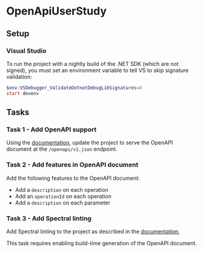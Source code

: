 # OpenApiUserStudy

## Setup

### Visual Studio

To run the project with a nightly build of the .NET SDK (which are not signed),
you must set an environment variable to tell VS to skip signature validation:

```powershell
$env:VSDebugger_ValidateDotnetDebugLibSignatures=0
start devenv
```

## Tasks

### Task 1 - Add OpenAPI support

Using the [documentation], update the project to serve the
OpenAPI document at the `/openapi/v1.json` endpoint.

### Task 2 - Add features in OpenAPI document

Add the following features to the OpenAPI document:
- Add a `description` on each operation
- Add an `operationId` on each operation
- Add a `description` on each parameter

### Task 3 - Add Spectral linting

Add Spectral linting to the project as described in the
[documentation](https://learn.microsoft.com/en-us/aspnet/core/fundamentals/minimal-apis/aspnetcore-openapi?view=aspnetcore-9.0&tabs=visual-studio#linting-generated-openapi-documents-with-spectral),

This task requires enabling build-time generation of the OpenAPI document.

<!-- Links -->

[documentation]: https://learn.microsoft.com/en-us/aspnet/core/fundamentals/minimal-apis/aspnetcore-openapi
